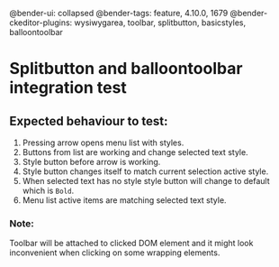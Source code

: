 @bender-ui: collapsed
@bender-tags: feature, 4.10.0, 1679
@bender-ckeditor-plugins: wysiwygarea, toolbar, splitbutton, basicstyles, balloontoolbar

# Splitbutton and balloontoolbar integration test
## Expected behaviour to test:
1. Pressing arrow opens menu list with styles.
1. Buttons from list are working and change selected text style.
1. Style button before arrow is working.
1. Style button changes itself to match current selection active style.
1. When selected text has no style style button will change to default which is `Bold`.
1. Menu list active items are matching selected text style.


### Note:
Toolbar will be attached to clicked DOM element and it might look inconvenient when clicking on some wrapping elements.
